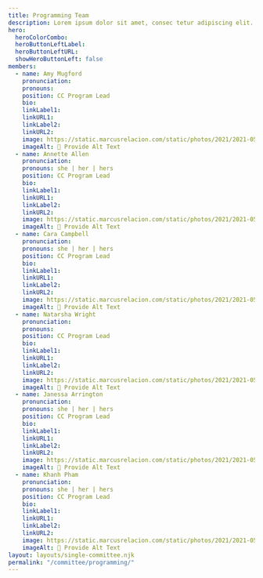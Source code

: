 ```yaml
---
title: Programming Team
description: Lorem ipsum dolor sit amet, consec tetur adipiscing elit. Vivamus et quam finibus, auctor arcu eu, consectetur erat. Mauris vitae arcu quis nunc varius.
hero:
  heroColorCombo:
  heroButtonLeftLabel:
  heroButtonLeftURL:
  showHeroButtonLeft: false
members:
  - name: Amy Mugford 
    pronunciation:
    pronouns:
    position: CC Program Lead
    bio:
    linkLabel1:
    linkURL1:
    linkLabel2:
    linkURL2:
    image: https://static.marcusrelacion.com/static/photos/2021/2021-05-02-12-55-PM-SONY-ILCE-7M3-4444-copyright-marcusrelacion-1.jpg
    imageAlt: 🛑 Provide Alt Text
  - name: Annette Allen 
    pronunciation:
    pronouns: she | her | hers
    position: CC Program Lead
    bio:
    linkLabel1:
    linkURL1:
    linkLabel2:
    linkURL2:
    image: https://static.marcusrelacion.com/static/photos/2021/2021-05-02-12-55-PM-SONY-ILCE-7M3-4444-copyright-marcusrelacion-1.jpg
    imageAlt: 🛑 Provide Alt Text
  - name: Cara Campbell
    pronunciation:
    pronouns: she | her | hers
    position: CC Program Lead
    bio:
    linkLabel1:
    linkURL1:
    linkLabel2:
    linkURL2:
    image: https://static.marcusrelacion.com/static/photos/2021/2021-05-02-12-55-PM-SONY-ILCE-7M3-4444-copyright-marcusrelacion-1.jpg
    imageAlt: 🛑 Provide Alt Text
  - name: Natarsha Wright
    pronunciation:
    pronouns:
    position: CC Program Lead
    bio:
    linkLabel1:
    linkURL1:
    linkLabel2:
    linkURL2:
    image: https://static.marcusrelacion.com/static/photos/2021/2021-05-02-12-55-PM-SONY-ILCE-7M3-4444-copyright-marcusrelacion-1.jpg
    imageAlt: 🛑 Provide Alt Text
  - name: Janessa Arrington
    pronunciation:
    pronouns: she | her | hers
    position: CC Program Lead
    bio:
    linkLabel1:
    linkURL1:
    linkLabel2:
    linkURL2:
    image: https://static.marcusrelacion.com/static/photos/2021/2021-05-02-12-55-PM-SONY-ILCE-7M3-4444-copyright-marcusrelacion-1.jpg
    imageAlt: 🛑 Provide Alt Text
  - name: Khanh Pham
    pronunciation:
    pronouns: she | her | hers
    position: CC Program Lead
    bio:
    linkLabel1:
    linkURL1:
    linkLabel2:
    linkURL2:
    image: https://static.marcusrelacion.com/static/photos/2021/2021-05-02-12-55-PM-SONY-ILCE-7M3-4444-copyright-marcusrelacion-1.jpg
    imageAlt: 🛑 Provide Alt Text
layout: layouts/single-committee.njk
permalink: "/committee/programming/"
---
```

